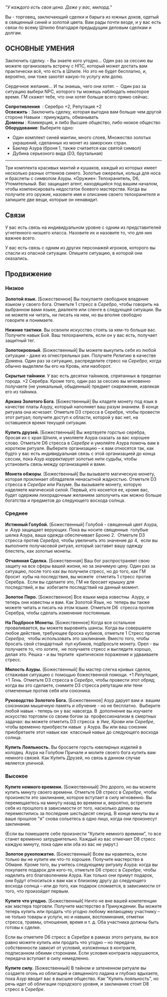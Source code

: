 *"У каждого есть своя цена. Даже у вас, милорд."*  
  
Вы - торговец, заключающий сделки и барыга из южных доков, одетый в священный синий и золотой цвета. Вам рады почти везде, и у вас есть связи по всему Шпилю благодаря предыдущим деловым сделкам и долгам.  
  
## ОСНОВНЫЕ УМЕНИЯ 

Заключить сделку. - Вы знаете кого угодно... Один раз за сессию вы можете организовать встречу с НПС, который может достать вам практически всё, что есть в Шпиле. Но это не будет бесплатно, и, вероятно, они тоже захотят какую-то услугу или долю.  
  
Сердечное желание... И ты знаешь, чего они хотят. -  Один раз за ситуацию выбери NPC, которого ты можешь наблюдать некоторое время. ГМ скажет тебе, что они хотят больше всего прямо сейчас.  
  
**Сопротивления**  : Серебро +2, Репутация +2  
**Освежить** : Заключить сделку, которая выгодна вам больше чем другой стороне 
Навыки : принуждать, обманывать  
**Домены** : Коммерция, и либо Высшее общество, либо низкое общество  
**Оборудование**:
Выберите одно:  
* Один комплект синей мантии, много слоев, Множество золотых украшений, сделанных из монет из заморских стран.
* Баклер Азура (броня 1, также считается как святой символ)
* Дубина серьезного вида (D3, брутальная)  
___________________________________________  
  
Три комплекта красивых мантий и кушаков, каждый из которых имеет несколько разных оттенков синего. Золотые ожерелья, кольца для носа и браслеты с символом Азуры. «Оружие»: Телохранитель, D6, Утомительный. Вас защищает агент, находящийся под вашим началом, чтобы компенсировать недостаток боевого мастерства. Когда вы получите это оружие, назовите имя и описание своего телохранителя и запишите две вещи, которые он ненавидит.  
  
## Связи

У вас есть связь на индивидуальном уровне с одним из представителей угнетенного низшего класса. Назовите их и назовите то, что для них важнее всего.

У вас есть связь с одним из других персонажей игроков, которого вы спасли из опасной ситуации. Опишите ситуацию, в которой они оказались.  
  
## Продвижение

### Низкое

**Золотой язык.** [Божественное] Вы покупаете свободное владение языком у своего бога. Отметьте 1 стресс в _Серебро_, чтобы говорить на выбранном вами языке, диалекте или сленге в следующей ситуации.
Вы не можете ни читать, ни писать на нем, но вы вполне свободно говорите и понимаете.  
  
**Нижние тактики**. Вы освоили искусство стоять за кем-то больше вас. Получите навык Бой. Ваш телохранитель, если он у вас есть, получает защитный тег.  
  
**Золотокровный**. [Божественный] Вы можете выкупить себя из любой ситуации - даже из огнестрельных ран. Получите _Религию_ в качестве Домена. Один раз за ситуацию, распределите стресс на _Серебро_, когда обычно выделяли бы его на Кровь, или наоборот.  
  
**Скрытые тайники**. У вас есть десятки тайников, спрятанных в пределах города. +2 Серебра. Кроме того, один раз за сессию вы мгновенно получаете (не уникальный, обыденный) предмет снаряжения, извлекая его из тайника. 

**Аркана Золотого Бога**. [Божественный] Вы кладете монету под язык в качестве платы Азуру, который наполняет ваш разум знанием. В конце ритуала она исчезает. Отметьте D3 стресса в Серебре, чтобы провести этот ритуал; получите доступ к области, которой у вас нет, на оставшееся время текущей ситуации. 

**Купить друзей.** [Божественный] Вы жертвуете горстью серебра, бросая их с края Шпиля, и умоляете Азура сказать за вас хорошее слово. Отметьте D6 стресса в _Серебре_ и умоляйте Азура помочь вам в коротком ритуале. Выберите организацию – к вам относятся так, как будто у вас есть индивидуальная связь с этой организацией до конца сессии, пока Азур корректирует золотые нити судьбы, чтобы установить связь между организацией и вами. 

**Монета обжоры**. [Божественный] Вы вызываете магическую монету, которая проклинает обладателя ненасытной жадностью. Отметьте D3 стресса в _Серебре_ или Разуме. Вы вызываете монету, которую наделяете магической силой. Первый, кто коснется ее, кроме вас, будет одержим лихорадочным желанием заполучить как можно больше богатства и предметов до следующего восхода солнца.   
  
### Среднее

**Истинный Голубой.** [Божественный] Голубой - священный цвет Азура, и  Азур защищает верующих. Пока вы носите священные  голубые шелка Азура, ваша одежда обеспечивает Броню 2.  Отметьте D3 стресса против _Серебра_, чтобы увеличить это значение до 4,  если вы выполните получасовой ритуал, который заставит вашу одежду  блестеть, как золотые монеты. 

**Отчаянная Сделка.** [Божественная] Ваш бог распространяет свою  защиту на все сферы вашей жизни, но за значимую цену. Один раз за  ситуацию, после того как вы получили стресс, но до того, как ГМ бросит  кубы на последствия, вы можете  отметить 1 стресс против Серебра.  Если вы сделаете это, ГМ не бросает крышку для последствий, и вы  избегаете последствий на данный момент. 

**Золотое Перо.** [Божественное] Все языки мира известны  Азуру, и теперь они известны и вам. Как Золотой Язык, но  теперь вы также можете читать и писать на этом языке. Отметьте D6  стресса против Серебра, чтобы сделать изменение постоянным. 

**На Подбросе Монеты.** [Божественное] Когда все остальное  проваливается, вы можете выровнять шансы. Когда вы совершаете  любое действие, требующее броска кубиков, отметьте 1 Стресс против _Серебра_,  чтобы использовать это заклинание. Вместо того, чтобы бросать свой стандартный  пул кубиков, подбросьте монету. Орел - вы получаете то, что хотите,  не получаете стресс и выглядите хорошо, делая это. Решка - и вы терпите  критическое поражение и удваиваете стресс. 

**Милость Азуры.** [Божественный] Вы мастер слегка кривых сделок, сглаживая ситуацию с помощью божественной помощи. +1 _Репутация_, +1 _Тень_. Отметьте D3 стресса в _Серебро_, чтобы провести этот обряд; когда вы это сделаете, снимите D3 стресса репутации или тени отмеченные против себя или союзника.

**Руководство Золотого Бога.** [Божественное] Азур дарует вам и  вашим союзникам мышечную память и обучение - но не бесплатно.  Выберите любой навык - теперь он у вас навсегда. В  дополнение вы изучаете искусство торговли со своим богом за  профессионализм в смертных задачах: вы можете отметить D3 стресса  в _Уме_, _Крови_ или _Серебре_, чтобы временно приобрести навык  у Азура. Вы или ваш союзник приобретаете этот навык как  классный навык до следующего восхода солнца. 

**Купить Лояльность.** Вы бросаете горсть ювелирных изделий в колодец  Азура на Голубом Причале и молите своего бога купить вам  немного связей. Как Купить Друзей, но связь в данном случае  является уличной.  
  
### Высокое

**Купите немного времени.** [Божественный] Это дорого, но вы можете купить минуту своего времени. Отметьте D8 стресс в _Серебре_, чтобы произнести это заклинание, которое вступает в силу мгновенно. Вы перемещаетесь на минуту назад во времени и, вероятно, встретите себя из прошлого в зависимости от того, насколько далеко вы переместились за последние шестьдесят секунд. В конце минуты вы и ваше прошлое "я" снова сольетесь в одно лицо, когда они произнесут заклинание. 

(Если вы помешаете себе произнести "Купите немного времени", то все станет временно затруднительно. Каждый из вас отмечает D8 стресс каждую минуту, пока один или оба из вас не умрут.) 

**Золотое рукопожатие.** [Божественный] Всем вы нравитесь, если только вы не купите им что-то хорошее. Получите мастерство в Обмане. Кроме того, вы учитесь следующему ритуалу Азура: когда вы покупаете подарок для кого-то, отметьте D6 стресс в _Серебре_, чтобы наделить его благоволением Азура. Как только они примут подарок, они будут относиться к вам как к близкому другу до следующего восхода солнца – или до того, как подарок сломается, в зависимости от того, что произойдет первым. 

**Купите что угодно.** [Божественный] Ничто не вне вашей компетенции как мастера торговли. Получите мастерство в Принуждении. Вы можете теперь купить или продать что угодно любому желающему участнику – не только товары и услуги, но и навыки, воспоминания, отметки стресса, травмы, отношения, время и т. д. Оба участника должны быть готовы к сделке. 

Если вы отметите D6 стресс в _Серебре_ в рамках этого ритуала, вы все равно можете купить или продать что угодно – но передача собственности зависит от условий, изложенных в контракте, подписанном обеими сторонами. Если условия контракта нарушаются, передача вступает в силу немедленно. 

**Купите силу.** [Божественный] В тайном и затененном ритуале вы создаете огонь из облигаций и священного ладана и глубоко вдыхаете, пока Азур вводит вас в высшее общество. Как "Купить лояльность", но речь идет об облигации городского уровня, и заклинание стоит D8 стресс в _Серебре_.